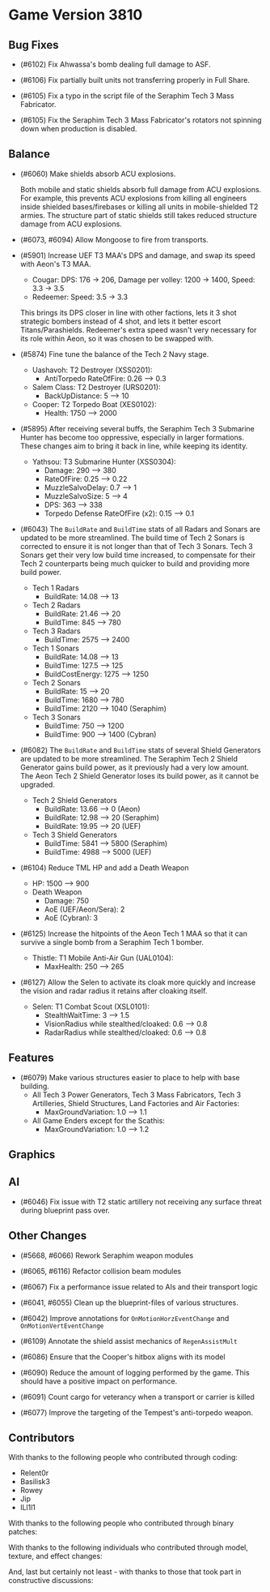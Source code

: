 # Game Version 3810

## Bug Fixes

- (#6102) Fix Ahwassa's bomb dealing full damage to ASF.

- (#6106) Fix partially built units not transferring properly in Full Share.

- (#6105) Fix a typo in the script file of the Seraphim Tech 3 Mass Fabricator.

- (#6105) Fix the Seraphim Tech 3 Mass Fabricator's rotators not spinning down when production is disabled.

## Balance

- (#6060) Make shields absorb ACU explosions.

  Both mobile and static shields absorb full damage from ACU explosions. For example, this prevents ACU explosions from killing all engineers inside shielded bases/firebases or killing all units in mobile-shielded T2 armies.
  The structure part of static shields still takes reduced structure damage from ACU explosions.

- (#6073, #6094) Allow Mongoose to fire from transports.

- (#5901) Increase UEF T3 MAA's DPS and damage, and swap its speed with Aeon's T3 MAA.

  - Cougar: DPS: 176 -> 206, Damage per volley: 1200 -> 1400, Speed: 3.3 -> 3.5
  - Redeemer: Speed: 3.5 -> 3.3

  This brings its DPS closer in line with other factions, lets it 3 shot strategic bombers instead of 4 shot, and lets it better escort Titans/Parashields.
  Redeemer's extra speed wasn't very necessary for its role within Aeon, so it was chosen to be swapped with.

- (#5874) Fine tune the balance of the Tech 2 Navy stage.
    - Uashavoh: T2 Destroyer (XSS0201):
        - AntiTorpedo RateOfFire: 0.26 --> 0.3
    - Salem Class: T2 Destroyer (URS0201):
        - BackUpDistance: 5 --> 10
    - Cooper: T2 Torpedo Boat (XES0102):
        - Health: 1750 --> 2000

- (#5895) After receiving several buffs, the Seraphim Tech 3 Submarine Hunter has become too oppressive, especially in larger formations. These changes aim to bring it back in line, while keeping its identity.
    - Yathsou: T3 Submarine Hunter (XSS0304):
        - Damage: 290 --> 380
        - RateOfFire: 0.25 --> 0.22
        - MuzzleSalvoDelay: 0.7 --> 1
        - MuzzleSalvoSize: 5 --> 4
        - DPS: 363 --> 338
        - Torpedo Defense RateOfFire (x2): 0.15 --> 0.1

- (#6043) The `BuildRate` and `BuildTime` stats of all Radars and Sonars are updated to be more streamlined. The build time of Tech 2 Sonars is corrected to ensure it is not longer than that of Tech 3 Sonars. Tech 3 Sonars get their very low build time increased, to compensate for their Tech 2 counterparts being much quicker to build and providing more build power.
    - Tech 1 Radars
        - BuildRate: 14.08 --> 13
    - Tech 2 Radars
        - BuildRate: 21.46 --> 20
        - BuildTime: 845 --> 780
    - Tech 3 Radars
        - BuildTime: 2575 --> 2400
    - Tech 1 Sonars
        - BuildRate: 14.08 --> 13
        - BuildTime: 127.5 --> 125
        - BuildCostEnergy: 1275 --> 1250
    - Tech 2 Sonars
        - BuildRate: 15 --> 20
        - BuildTime: 1680 --> 780
        - BuildTime: 2120 --> 1040 (Seraphim)
    - Tech 3 Sonars
        - BuildTime: 750 --> 1200
        - BuildTime: 900 --> 1400 (Cybran)

- (#6082) The `BuildRate` and `BuildTime` stats of several Shield Generators are updated to be more streamlined. The Seraphim Tech 2 Shield Generator gains build power, as it previously had a very low amount. The Aeon Tech 2 Shield Generator loses its build power, as it cannot be upgraded.
    - Tech 2 Shield Generators
        - BuildRate: 13.66 --> 0 (Aeon)
        - BuildRate: 12.98 --> 20 (Seraphim)
        - BuildRate: 19.95 --> 20 (UEF)
    - Tech 3 Shield Generators
        - BuildTime: 5841 --> 5800 (Seraphim)
        - BuildTime: 4988 --> 5000 (UEF)

- (#6104) Reduce TML HP and add a Death Weapon
  - HP: 1500 --> 900
  - Death Weapon
    - Damage: 750
    - AoE (UEF/Aeon/Sera): 2
    - AoE (Cybran): 3

- (#6125) Increase the hitpoints of the Aeon Tech 1 MAA so that it can survive a single bomb from a Seraphim Tech 1 bomber.
    - Thistle: T1 Mobile Anti-Air Gun (UAL0104):
        - MaxHealth: 250 --> 265

- (#6127) Allow the Selen to activate its cloak more quickly and increase the vision and radar radius it retains after cloaking itself.
    - Selen: T1 Combat Scout (XSL0101):
        - StealthWaitTime: 3 --> 1.5
        - VisionRadius while stealthed/cloaked: 0.6 --> 0.8
        - RadarRadius while stealthed/cloaked: 0.6 --> 0.8

## Features

- (#6079) Make various structures easier to place to help with base building.
    - All Tech 3 Power Generators, Tech 3 Mass Fabricators, Tech 3 Artilleries, Shield Structures, Land Factories and Air Factories:
        - MaxGroundVariation: 1.0 --> 1.1
    - All Game Enders except for the Scathis:
        - MaxGroundVariation: 1.0 --> 1.2

## Graphics

<!-- Remove header when empty -->

## AI

- (#6046) Fix issue with T2 static artillery not receiving any surface threat during blueprint pass over.

## Other Changes

- (#5668, #6066) Rework Seraphim weapon modules
  
- (#6065, #6116) Refactor collision beam modules

- (#6067) Fix a performance issue related to AIs and their transport logic

- (#6041, #6055) Clean up the blueprint-files of various structures.

- (#6042) Improve annotations for `OnMotionHorzEventChange` and `OnMotionVertEventChange`

- (#6109) Annotate the shield assist mechanics of `RegenAssistMult`

- (#6086) Ensure that the Cooper's hitbox aligns with its model

- (#6090) Reduce the amount of logging performed by the game. This should have a positive impact on performance.

- (#6091) Count cargo for veterancy when a transport or carrier is killed

- (#6077) Improve the targeting of the Tempest's anti-torpedo weapon.

## Contributors

With thanks to the following people who contributed through coding:

- Relent0r
- Basilisk3
- Rowey
- Jip
- lLl1l1

With thanks to the following people who contributed through binary patches:

<!-- Remove when empty -->

With thanks to the following individuals who contributed through model, texture, and effect changes:

<!-- Remove when empty -->

And, last but certainly not least - with thanks to those that took part in constructive discussions:

<!-- Remove when empty -->
